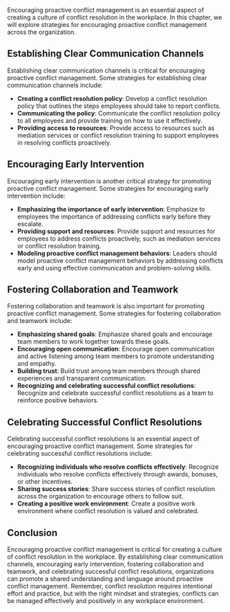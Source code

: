 
Encouraging proactive conflict management is an essential aspect of creating a culture of conflict resolution in the workplace. In this chapter, we will explore strategies for encouraging proactive conflict management across the organization.

Establishing Clear Communication Channels
-----------------------------------------

Establishing clear communication channels is critical for encouraging proactive conflict management. Some strategies for establishing clear communication channels include:

* **Creating a conflict resolution policy**: Develop a conflict resolution policy that outlines the steps employees should take to report conflicts.
* **Communicating the policy**: Communicate the conflict resolution policy to all employees and provide training on how to use it effectively.
* **Providing access to resources**: Provide access to resources such as mediation services or conflict resolution training to support employees in resolving conflicts proactively.

Encouraging Early Intervention
------------------------------

Encouraging early intervention is another critical strategy for promoting proactive conflict management. Some strategies for encouraging early intervention include:

* **Emphasizing the importance of early intervention**: Emphasize to employees the importance of addressing conflicts early before they escalate.
* **Providing support and resources**: Provide support and resources for employees to address conflicts proactively, such as mediation services or conflict resolution training.
* **Modeling proactive conflict management behaviors**: Leaders should model proactive conflict management behaviors by addressing conflicts early and using effective communication and problem-solving skills.

Fostering Collaboration and Teamwork
------------------------------------

Fostering collaboration and teamwork is also important for promoting proactive conflict management. Some strategies for fostering collaboration and teamwork include:

* **Emphasizing shared goals**: Emphasize shared goals and encourage team members to work together towards these goals.
* **Encouraging open communication**: Encourage open communication and active listening among team members to promote understanding and empathy.
* **Building trust**: Build trust among team members through shared experiences and transparent communication.
* **Recognizing and celebrating successful conflict resolutions**: Recognize and celebrate successful conflict resolutions as a team to reinforce positive behaviors.

Celebrating Successful Conflict Resolutions
-------------------------------------------

Celebrating successful conflict resolutions is an essential aspect of encouraging proactive conflict management. Some strategies for celebrating successful conflict resolutions include:

* **Recognizing individuals who resolve conflicts effectively**: Recognize individuals who resolve conflicts effectively through awards, bonuses, or other incentives.
* **Sharing success stories**: Share success stories of conflict resolution across the organization to encourage others to follow suit.
* **Creating a positive work environment**: Create a positive work environment where conflict resolution is valued and celebrated.

Conclusion
----------

Encouraging proactive conflict management is critical for creating a culture of conflict resolution in the workplace. By establishing clear communication channels, encouraging early intervention, fostering collaboration and teamwork, and celebrating successful conflict resolutions, organizations can promote a shared understanding and language around proactive conflict management. Remember, conflict resolution requires intentional effort and practice, but with the right mindset and strategies, conflicts can be managed effectively and positively in any workplace environment.
